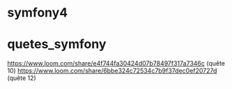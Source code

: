 # symfony4
# quetes_symfony
https://www.loom.com/share/e4f744fa30424d07b78497f317a7346c (quête 10)
https://www.loom.com/share/6bbe324c72534c7b9f37dec0ef20727d  (quête 12)
